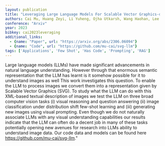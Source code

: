 ```yaml
---
layout: publication
title: "Leveraging Large Language Models For Scalable Vector Graphics-driven Image Understanding"
authors: Cai Mu, Huang Zeyi, Li Yuheng, Ojha Utkarsh, Wang Haohan, Lee Yong Jae
conference: "Arxiv"
year: 2023
bibkey: cai2023leveraging
additional_links:
  - {name: "Paper", url: "https://arxiv.org/abs/2306.06094"}
  - {name: "Code", url: "https://github.com/mu-cai/svg-llm"}
tags: ['Applications', 'Few Shot', 'Has Code', 'Prompting', 'RAG']
---
```

Large language models (LLMs) have made significant advancements in natural language understanding. However through that enormous semantic representation that the LLM has learnt is it somehow possible for it to understand images as well This work investigates this question. To enable the LLM to process images we convert them into a representation given by Scalable Vector Graphics (SVG). To study what the LLM can do with this XML-based textual description of images we test the LLM on three broad computer vision tasks (i) visual reasoning and question answering (ii) image classification under distribution shift few-shot learning and (iii) generating new images using visual prompting. Even though we do not naturally associate LLMs with any visual understanding capabilities our results indicate that the LLM can often do a decent job in many of these tasks potentially opening new avenues for research into LLMs ability to understand image data. Our code data and models can be found here https://github.com/mu-cai/svg-llm."
